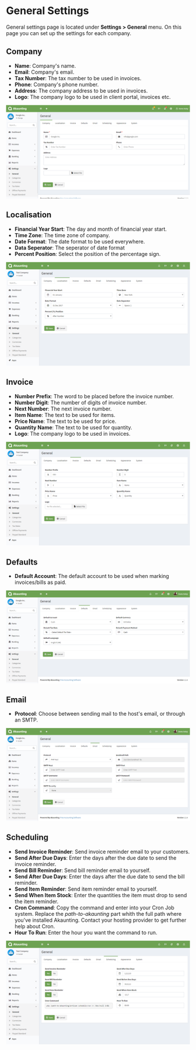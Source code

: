 General Settings
================

General settings page is located under **Settings > General** menu. On this page you can set up the settings for each company.

## Company

- **Name**: Company's name.
- **Email**: Company's email.
- **Tax Number**: The tax number to be used in invoices.
- **Phone**: Company's phone number.
- **Address**: The company address to be used in invoices.
- **Logo**: The company logo to be used in client portal, invoices etc.

![general company](_images/general_company.png)

## Localisation

- **Financial Year Start**: The day and month of financial year start.
- **Time Zone**: The time zone of company.
- **Date Format**: The date format to be used everywhere.
- **Data Seperator**: The seperator of date format
- **Percent Position**: Select the position of the percentage sign.

![general localisation](_images/general_localisation.png)

## Invoice

- **Number Prefix**: The word to be placed before the invoice number.
- **Number Digit**: The number of digits of invoice number.
- **Next Number**: The next invoice number.
- **Item Name**: The text to be used for items.
- **Price Name**: The text to be used for price.
- **Quantity Name**: The text to be used for quantity.
- **Logo**: The company logo to be used in invoices.

![general invoice](_images/general_invoice.png)

## Defaults

- **Default Account**: The default account to be used when marking invoices/bills as paid.

![general defaults](_images/general_defaults.png)

## Email

- **Protocol**: Choose between sending mail to the host's email, or through an SMTP.

![general email](_images/general_email.png)

## Scheduling

- **Send Invoice Reminder**: Send invoice reminder email to your customers.
- **Send After Due Days**: Enter the days after the due date to send the invoice reminder.
- **Send Bill Reminder**: Send bill reminder email to yourself.
- **Send After Due Days**: Enter the days after the due date to send the bill reminder.
- **Send Item Reminder**: Send item reminder email to yourself.
- **Send When Item Stock**: Enter the quantities the item must drop to send the item reminder.
- **Cron Command**: Copy the command and enter into your Cron Job system. Replace the *path-to-akaunting* part whith the full path where you've installed Akaunting. Contact your hosting provider to get further help about Cron.
- **Hour To Run**: Enter the hour you want the command to run.

![general scheduling](_images/general_scheduling.png)
